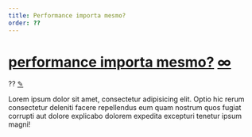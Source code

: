 ```yaml
---
title: Performance importa mesmo?
order: ??
---
```


<div class="article">

  <h1 id="performance-importa">
    <a class="tip-title" href="#performance-importa">performance importa mesmo?</a>
    <a title="Link" class="anchor" href="#performance-importa">∞</a>
  </h1>
  <div class="line">
    <span class="order">??</span>
    <a title="Editar" class="edit" href="https://github.com/zenorocha/como-perder-peso/blob/master/src/documents/index.html.md.eco">✎</a>
  </div>

  <p>Lorem ipsum dolor sit amet, consectetur adipisicing elit. Optio hic rerum consectetur deleniti facere repellendus eum quam nostrum quos fugiat corrupti aut dolore explicabo dolorem expedita excepturi tenetur ipsum magni!</p>

  <!-- http://www.slideshare.net/keppelen/performance-frontend-front-in-macei

  http://jaydson.org/talks/x-web-performance/

  http://fellipe.com/slides/performance-javascript/

  http://www.slideshare.net/davidsonfellipe/jqueryperf

  http://www.slideshare.net/luiztiago/por-que-investir-em-performance-frontend -->

</div>
